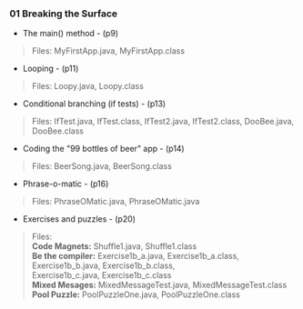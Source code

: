 ### 01 Breaking the Surface
+ The main() method - (p9)
> Files: MyFirstApp.java, MyFirstApp.class
+ Looping - (p11)
> Files: Loopy.java, Loopy.class
+ Conditional branching (if tests) - (p13)
> Files: IfTest.java, IfTest.class, IfTest2.java, IfTest2.class, DooBee.java, DooBee.class
+ Coding the "99 bottles of beer" app - (p14)
> Files: BeerSong.java, BeerSong.class
+ Phrase-o-matic - (p16)
> Files: PhraseOMatic.java, PhraseOMatic.java
+ Exercises and puzzles - (p20)
> Files:  
**Code Magnets:** Shuffle1.java, Shuffle1.class  
**Be the compiler:** Exercise1b_a.java, Exercise1b_a.class, Exercise1b_b.java, Exercise1b_b.class,  
                     Exercise1b_c.java, Exercise1b_c.class  
**Mixed Mesages:** MixedMessageTest.java, MixedMessageTest.class  
**Pool Puzzle:** PoolPuzzleOne.java, PoolPuzzleOne.class  
